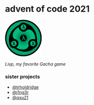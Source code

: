 # advent of code 2021

<img src="misc/icon2.png" width="120px"/>

*Lisp, my favorite Gacha game*

### sister projects

- [@trholdridge](https://github.com/trholdridge/advent-of-code/tree/main/aoc-2021)
- [@j1ng3r](https://github.com/j1ng3r/adevnt-of-code2021)
- [@qxu21](https://github.com/qxu21/adventofcode/tree/master/aoc2021)
